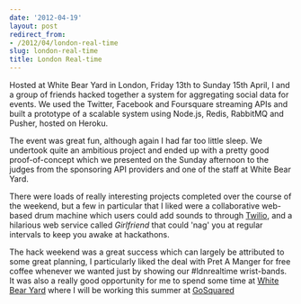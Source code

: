 ```yaml
---
date: '2012-04-19'
layout: post
redirect_from:
- /2012/04/london-real-time
slug: london-real-time
title: London Real-time
---
```


Hosted at White Bear Yard in London, Friday 13th to Sunday 15th April, I and a group of friends hacked together a system for aggregating social data for events. We used the Twitter, Facebook and Foursquare streaming APIs and built a prototype of a scalable system using Node.js, Redis, RabbitMQ and Pusher, hosted on Heroku.

The event was great fun, although again I had far too little sleep. We undertook quite an ambitious project and ended up with a pretty good proof-of-concept which we presented on the Sunday afternoon to the judges from the sponsoring API providers and one of the staff at White Bear Yard.

There were loads of really interesting projects completed over the course of the weekend, but a few in particular that I liked were a collaborative web-based drum machine which users could add sounds to through [Twilio](http://twilio.com), and a hilarious web service called _Girlfriend_ that could 'nag' you at regular intervals to keep you awake at hackathons.

The hack weekend was a great success which can largely be attributed to some great planning, I particularly liked the deal with Pret A Manger for free coffee whenever we wanted just by showing our #ldnrealtime wrist-bands. It was also a really good opportunity for me to spend some time at [White Bear Yard](http://whitebearyard.com/) where I will be working this summer at [GoSquared](http://gosquared.com)